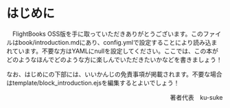 # はじめに

　FlightBooks OSS版を手に取っていただきありがとうございます。このファイルはbook/introduction.mdにあり、config.ymlで設定することにより読み込まれています。不要な方はYAMLにnullを設定してください。ここでは、この本がどのようなほんでどのような方に楽しんでいただきたいかなどを書きましょう！

なお、はじめにの下部には、いいかんじの免責事項が掲載されます。不要な場合はtemplate/block_introduction.ejsを編集するとよいでしょう！

<!-- HTMLも書けます -->
<p style="text-align:right">著者代表　ku-suke</p>